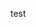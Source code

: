 <!--
 * @Autor: junhui li
 * @Date: 2021-07-26 11:14:45
 * @LastEditors: junhui li
 * @LastEditTime: 2021-07-26 11:14:46
 * @Description: 
-->
test